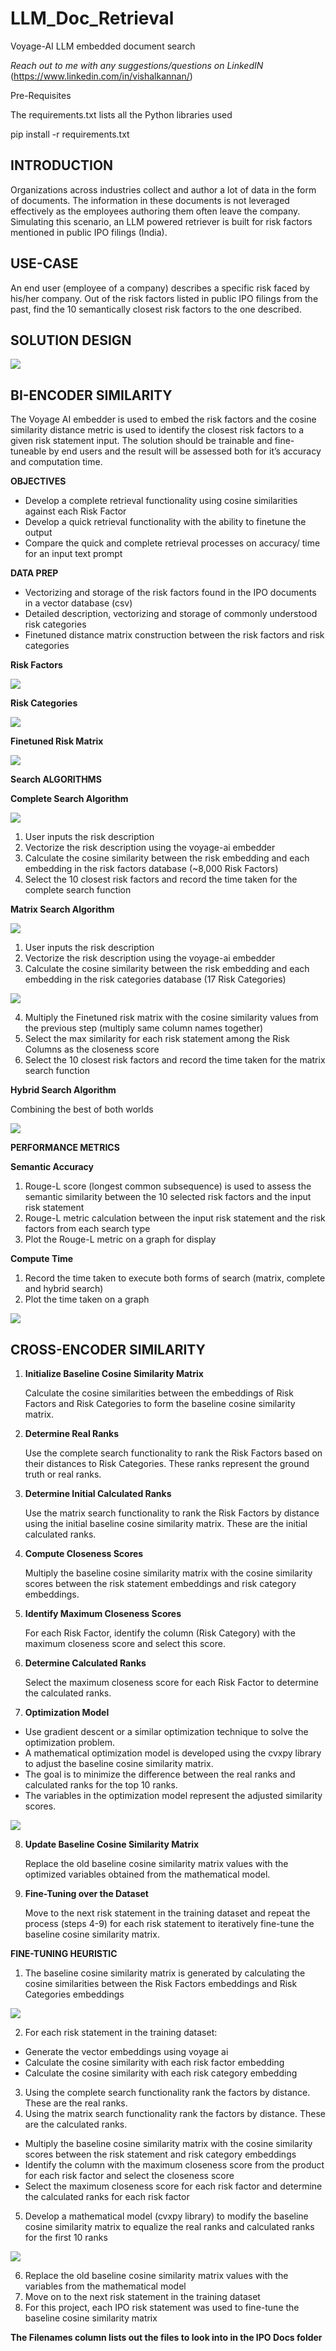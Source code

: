 # LLM_Doc_Retrieval
Voyage-AI LLM embedded document search

*Reach out to me with any suggestions/questions on LinkedIN* (https://www.linkedin.com/in/vishalkannan/)

Pre-Requisites

The requirements.txt lists all the Python libraries used

pip install -r requirements.txt

## INTRODUCTION

Organizations across industries collect and author a lot of data in the form of documents. The information in these documents is not leveraged effectively as the employees authoring them often leave the company. Simulating this scenario, an LLM powered retriever is built for risk factors mentioned in public IPO filings (India).

## USE-CASE
An end user (employee of a company) describes a specific risk faced by his/her company. Out of the risk factors listed in public IPO filings from the past, find the 10 semantically closest risk factors to the one described.

## SOLUTION DESIGN

![](Retriever_High_Level.png)

## BI-ENCODER SIMILARITY

The Voyage AI embedder is used to embed the risk factors and the cosine similarity distance metric is used to identify the closest risk factors to a given risk statement input. The solution should be trainable and fine-tuneable by end users and the result will be assessed both for it’s accuracy and computation time.

**OBJECTIVES**

-	Develop a complete retrieval functionality using cosine similarities against each Risk Factor
-	Develop a quick retrieval functionality with the ability to finetune the output 
-	Compare the quick and complete retrieval processes on accuracy/ time for an input text prompt

**DATA PREP**

-	Vectorizing and storage of the risk factors found in the IPO documents in a vector database (csv)
-	Detailed description, vectorizing and storage of commonly understood risk categories
-	Finetuned distance matrix construction between the risk factors and risk categories  

**Risk Factors**

![](Risk_Factors.png)

**Risk Categories**

![](Risk_Categories.png)

**Finetuned Risk Matrix**

![](Finetuned_Risk_Matrix.png)

**Search ALGORITHMS**

**Complete Search Algorithm**

![](Similarity_Base.png)

1.	User inputs the risk description 
2.	Vectorize the risk description using the voyage-ai embedder
3.	Calculate the cosine similarity between the risk embedding and each embedding in the risk factors database (~8,000 Risk Factors)
4.	Select the 10 closest risk factors and record the time taken for the complete search function

**Matrix Search Algorithm**

![](Similarity_Matrix.png)

1.	User inputs the risk description 
2.	Vectorize the risk description using the voyage-ai embedder
3.	Calculate the cosine similarity between the risk embedding and each embedding in the risk categories database (17 Risk Categories)

![](Spider_Chart.png)

4.	Multiply the Finetuned risk matrix with the cosine similarity values from the previous step (multiply same column names together)
5.	Select the max similarity for each risk statement among the Risk Columns as the closeness score
6.	Select the 10 closest risk factors and record the time taken for the matrix search function

**Hybrid Search Algorithm**

Combining the best of both worlds

![](Hybrid_Algo.png)

**PERFORMANCE METRICS**

**Semantic Accuracy**

1.	Rouge-L score (longest common subsequence) is used to assess the semantic similarity between the 10 selected risk factors and the input risk statement
2.	Rouge-L metric calculation between the input risk statement and the risk factors from each search type
3.	Plot the Rouge-L metric on a graph for display

**Compute Time**

1.	Record the time taken to execute both forms of search (matrix, complete and hybrid search)
2.	Plot the time taken on a graph

![](Perf_Metrics.png)

## CROSS-ENCODER SIMILARITY

1.	**Initialize Baseline Cosine Similarity Matrix**

	Calculate the cosine similarities between the embeddings of Risk Factors and Risk Categories to form the baseline cosine similarity matrix.

2.	**Determine Real Ranks**

	Use the complete search functionality to rank the Risk Factors based on their distances to Risk Categories. These ranks represent the ground truth or real ranks.

3.	**Determine Initial Calculated Ranks**

	Use the matrix search functionality to rank the Risk Factors by distance using the initial baseline cosine similarity matrix. These are the initial calculated ranks.

4.	**Compute Closeness Scores**

	Multiply the baseline cosine similarity matrix with the cosine similarity scores between the risk statement embeddings and risk category embeddings.

5.	**Identify Maximum Closeness Scores**

	For each Risk Factor, identify the column (Risk Category) with the maximum closeness score and select this score.

6.	**Determine Calculated Ranks**

	Select the maximum closeness score for each Risk Factor to determine the calculated ranks.

7.	**Optimization Model**

-	Use gradient descent or a similar optimization technique to solve the optimization problem.
-	A mathematical optimization model is developed using the cvxpy library to adjust the baseline cosine similarity matrix.
-	The goal is to minimize the difference between the real ranks and calculated ranks for the top 10 ranks.
-	The variables in the optimization model represent the adjusted similarity scores.

![](Math_Model.png)

8.	**Update Baseline Cosine Similarity Matrix**

	Replace the old baseline cosine similarity matrix values with the optimized variables obtained from the mathematical model.

9.	**Fine-Tuning over the Dataset**
	
	Move to the next risk statement in the training dataset and repeat the process (steps 4-9) for each risk statement to iteratively fine-tune the baseline cosine similarity matrix.

**FINE-TUNING HEURISTIC**

1.	The baseline cosine similarity matrix is generated by calculating the cosine similarities between the Risk Factors embeddings and Risk Categories embeddings

![](Baseline_Risk_Matrix.png)

2.	For each risk statement in the training dataset:
-	Generate the vector embeddings using voyage ai
-	Calculate the cosine similarity with each risk factor embedding
-	Calculate the cosine similarity with each risk category embedding
3.	Using the complete search functionality rank the factors by distance. These are the real ranks.
4.	Using the matrix search functionality rank the factors by distance. These are the calculated ranks.
-	Multiply the baseline cosine similarity matrix with the cosine similarity scores between the risk statement and risk category embeddings
-	Identify the column with the maximum closeness score from the product for each risk factor and select the closeness score
-	Select the maximum closeness score for each risk factor and determine the calculated ranks for each risk factor
5.	Develop a mathematical model (cvxpy library) to modify the baseline cosine similarity matrix to equalize the real ranks and calculated ranks for the first 10 ranks

![](Math_Model.png)

6.	Replace the old baseline cosine similarity matrix values with the variables from the mathematical model
7.	Move on to the next risk statement in the training dataset
8.	For this project, each IPO risk statement was used to fine-tune the baseline cosine similarity matrix

**The Filenames column lists out the files to look into in the IPO Docs folder**
